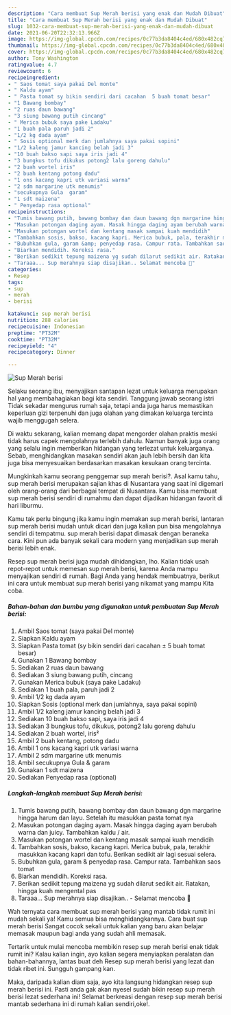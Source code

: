 ```yaml
---
description: "Cara membuat Sup Merah berisi yang enak dan Mudah Dibuat"
title: "Cara membuat Sup Merah berisi yang enak dan Mudah Dibuat"
slug: 1032-cara-membuat-sup-merah-berisi-yang-enak-dan-mudah-dibuat
date: 2021-06-20T22:32:13.966Z
image: https://img-global.cpcdn.com/recipes/0c77b3da8404c4ed/680x482cq70/sup-merah-berisi-foto-resep-utama.jpg
thumbnail: https://img-global.cpcdn.com/recipes/0c77b3da8404c4ed/680x482cq70/sup-merah-berisi-foto-resep-utama.jpg
cover: https://img-global.cpcdn.com/recipes/0c77b3da8404c4ed/680x482cq70/sup-merah-berisi-foto-resep-utama.jpg
author: Tony Washington
ratingvalue: 4.7
reviewcount: 6
recipeingredient:
- " Saos tomat saya pakai Del monte"
- " Kaldu ayam"
- " Pasta tomat sy bikin sendiri dari cacahan  5 buah tomat besar"
- "1 Bawang bombay"
- "2 ruas daun bawang"
- "3 siung bawang putih cincang"
- " Merica bubuk saya pake Ladaku"
- "1 buah pala paruh jadi 2"
- "1/2 kg dada ayam"
- " Sosis optional merk dan jumlahnya saya pakai sopini"
- "1/2 kaleng jamur kancing belah jadi 3"
- "10 buah bakso sapi saya iris jadi 4"
- "3 bungkus tofu dikukus potong2 lalu goreng dahulu"
- "2 buah wortel iris"
- "2 buah kentang potong dadu"
- "1 ons kacang kapri utk variasi warna"
- "2 sdm margarine utk menumis"
- "secukupnya Gula  garam"
- "1 sdt maizena"
- " Penyedap rasa optional"
recipeinstructions:
- "Tumis bawang putih, bawang bombay dan daun bawang dgn margarine hingga harum dan layu. Setelah itu masukkan pasta tomat nya"
- "Masukan potongan daging ayam. Masak hingga daging ayam berubah warna dan juicy. Tambahkan kaldu / air."
- "Masukan potongan wortel dan kentang masak sampai kuah mendidih"
- "Tambahkan sosis, bakso, kacang kapri. Merica bubuk, pala, terakhir masukkan kacang kapri dan tofu. Berikan sedikit air lagi sesuai selera."
- "Bubuhkan gula, garam &amp; penyedap rasa. Campur rata. Tambahkan saos tomat"
- "Biarkan mendidih. Koreksi rasa."
- "Berikan sedikit tepung maizena yg sudah dilarut sedikit air. Ratakan, hingga kuah mengental pas"
- "Taraaa... Sup merahnya siap disajikan.. Selamat mencoba 🙏"
categories:
- Resep
tags:
- sup
- merah
- berisi

katakunci: sup merah berisi 
nutrition: 288 calories
recipecuisine: Indonesian
preptime: "PT32M"
cooktime: "PT32M"
recipeyield: "4"
recipecategory: Dinner

---
```



![Sup Merah berisi](https://img-global.cpcdn.com/recipes/0c77b3da8404c4ed/680x482cq70/sup-merah-berisi-foto-resep-utama.jpg)

Selaku seorang ibu, menyajikan santapan lezat untuk keluarga merupakan hal yang membahagiakan bagi kita sendiri. Tanggung jawab seorang istri Tidak sekadar mengurus rumah saja, tetapi anda juga harus memastikan keperluan gizi terpenuhi dan juga olahan yang dimakan keluarga tercinta wajib menggugah selera.

Di waktu  sekarang, kalian memang dapat mengorder olahan praktis meski tidak harus capek mengolahnya terlebih dahulu. Namun banyak juga orang yang selalu ingin memberikan hidangan yang terlezat untuk keluarganya. Sebab, menghidangkan masakan sendiri akan jauh lebih bersih dan kita juga bisa menyesuaikan berdasarkan masakan kesukaan orang tercinta. 



Mungkinkah kamu seorang penggemar sup merah berisi?. Asal kamu tahu, sup merah berisi merupakan sajian khas di Nusantara yang saat ini digemari oleh orang-orang dari berbagai tempat di Nusantara. Kamu bisa membuat sup merah berisi sendiri di rumahmu dan dapat dijadikan hidangan favorit di hari liburmu.

Kamu tak perlu bingung jika kamu ingin memakan sup merah berisi, lantaran sup merah berisi mudah untuk dicari dan juga kalian pun bisa mengolahnya sendiri di tempatmu. sup merah berisi dapat dimasak dengan beraneka cara. Kini pun ada banyak sekali cara modern yang menjadikan sup merah berisi lebih enak.

Resep sup merah berisi juga mudah dihidangkan, lho. Kalian tidak usah repot-repot untuk memesan sup merah berisi, karena Anda mampu menyajikan sendiri di rumah. Bagi Anda yang hendak membuatnya, berikut ini cara untuk membuat sup merah berisi yang nikamat yang mampu Kita coba.

<!--inarticleads1-->

##### Bahan-bahan dan bumbu yang digunakan untuk pembuatan Sup Merah berisi:

1. Ambil  Saos tomat (saya pakai Del monte)
1. Siapkan  Kaldu ayam
1. Siapkan  Pasta tomat (sy bikin sendiri dari cacahan ± 5 buah tomat besar)
1. Gunakan 1 Bawang bombay
1. Sediakan 2 ruas daun bawang
1. Sediakan 3 siung bawang putih, cincang
1. Gunakan  Merica bubuk (saya pake Ladaku)
1. Sediakan 1 buah pala, paruh jadi 2
1. Ambil 1/2 kg dada ayam
1. Siapkan  Sosis (optional merk dan jumlahnya, saya pakai sopini)
1. Ambil 1/2 kaleng jamur kancing belah jadi 3
1. Sediakan 10 buah bakso sapi, saya iris jadi 4
1. Sediakan 3 bungkus tofu, dikukus, potong2 lalu goreng dahulu
1. Sediakan 2 buah wortel, iris²
1. Ambil 2 buah kentang, potong dadu
1. Ambil 1 ons kacang kapri utk variasi warna
1. Ambil 2 sdm margarine utk menumis
1. Ambil secukupnya Gula &amp; garam
1. Gunakan 1 sdt maizena
1. Sediakan  Penyedap rasa (optional)




<!--inarticleads2-->

##### Langkah-langkah membuat Sup Merah berisi:

1. Tumis bawang putih, bawang bombay dan daun bawang dgn margarine hingga harum dan layu. Setelah itu masukkan pasta tomat nya
1. Masukan potongan daging ayam. Masak hingga daging ayam berubah warna dan juicy. Tambahkan kaldu / air.
1. Masukan potongan wortel dan kentang masak sampai kuah mendidih
1. Tambahkan sosis, bakso, kacang kapri. Merica bubuk, pala, terakhir masukkan kacang kapri dan tofu. Berikan sedikit air lagi sesuai selera.
1. Bubuhkan gula, garam &amp; penyedap rasa. Campur rata. Tambahkan saos tomat
1. Biarkan mendidih. Koreksi rasa.
1. Berikan sedikit tepung maizena yg sudah dilarut sedikit air. Ratakan, hingga kuah mengental pas
1. Taraaa... Sup merahnya siap disajikan.. - Selamat mencoba 🙏




Wah ternyata cara membuat sup merah berisi yang mantab tidak rumit ini mudah sekali ya! Kamu semua bisa menghidangkannya. Cara buat sup merah berisi Sangat cocok sekali untuk kalian yang baru akan belajar memasak maupun bagi anda yang sudah ahli memasak.

Tertarik untuk mulai mencoba membikin resep sup merah berisi enak tidak rumit ini? Kalau kalian ingin, ayo kalian segera menyiapkan peralatan dan bahan-bahannya, lantas buat deh Resep sup merah berisi yang lezat dan tidak ribet ini. Sungguh gampang kan. 

Maka, daripada kalian diam saja, ayo kita langsung hidangkan resep sup merah berisi ini. Pasti anda gak akan nyesel sudah bikin resep sup merah berisi lezat sederhana ini! Selamat berkreasi dengan resep sup merah berisi mantab sederhana ini di rumah kalian sendiri,oke!.

